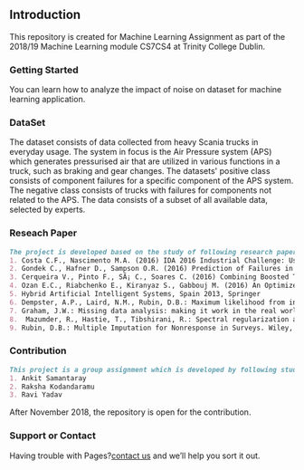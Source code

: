 ## Introduction

This repository is created for Machine Learning Assignment as part of the 2018/19 Machine Learning module CS7CS4 at Trinity College Dublin.

### Getting Started

You can learn how to analyze the impact of noise on dataset for machine learning application.

### DataSet

The dataset consists of data collected from heavy Scania trucks in everyday usage. The system in focus is the Air Pressure system (APS) which generates pressurised air that are utilized in various functions in a truck, such as braking and gear changes. The datasets' 
positive class consists of component failures for a specific component of the APS system. The negative class consists of trucks with failures for components not related to the APS. The data consists of a subset of all available data, selected by experts. 

### Reseach Paper 

```markdown
The project is developed based on the study of following research papers:
1. Costa C.F., Nascimento M.A. (2016) IDA 2016 Industrial Challenge: Using Machine Learning for Predicting Failures, Advances in Intelligent Data Analysis XV. IDA 2016. Lecture Notes in Computer Science, vol 9897. Springer, Cham 
2. Gondek C., Hafner D., Sampson O.R. (2016) Prediction of Failures in the Air Pressure System of Scania Trucks Using a Random Forest and Feature Engineering. In: BostrÃ¶m H., Knobbe A., Soares C., Papapetrou P. (eds) Advances in Intelligent Data Analysis XV. IDA 2016. Lecture Notes in Computer Science, vol 9897. Springer, Cham 
3. Cerqueira V., Pinto F., SÃ¡ C., Soares C. (2016) Combining Boosted Trees with Metafeature Engineering for Predictive Maintenance. In: BostrÃ¶m H., Knobbe A., Soares C., Papapetrou P. (eds) Advances in Intelligent Data Analysis XV. IDA 2016. Lecture Notes in Computer Science, vol 9897. Springer, Cham 
4. Ozan E.C., Riabchenko E., Kiranyaz S., Gabbouj M. (2016) An Optimized k-NN Approach for Classification on Imbalanced Datasets with Missing Data. In: BostrÃ¶m H., Knobbe A., Soares C., Papapetrou P. (eds) Advances in Intelligent Data Analysis XV. IDA 2016. Lecture Notes in Computer Science, vol 9897. Springer, Cham
5. Hybrid Artificial Intelligent Systems, Spain 2013, Springer
6. Dempster, A.P., Laird, N.M., Rubin, D.B.: Maximum likelihood from incomplete data via the EM algorithm. J. R. Stat. Soc. Ser. B 39(1), 1–38 (1977) 
7. Graham, J.W.: Missing data analysis: making it work in the real world. Annu. Rev. Psychol. 60, 549–576 (2009)
8.  Mazumder, R., Hastie, T., Tibshirani, R.: Spectral regularization algorithms for learning large incomplete matrices. J. Mach. Learn. Res. 11, 2287–2322 (2010) 
9. Rubin, D.B.: Multiple Imputation for Nonresponse in Surveys. Wiley, New York (1987)

```

### Contribution 

```markdown
This project is a group assignment which is developed by following students:
1. Ankit Samantaray
2. Raksha Kodandaramu
3. Ravi Yadav
```
After November 2018, the repository is open for the contribution.

### Support or Contact

Having trouble with Pages?[contact us](yadavra@tcd.ie) and we’ll help you sort it out.
